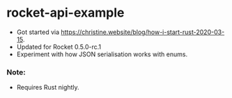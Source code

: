 # rocket-api-example

- Got started via https://christine.website/blog/how-i-start-rust-2020-03-15.
- Updated for Rocket 0.5.0-rc.1
- Experiment with how JSON serialisation works with enums.

### Note:
- Requires Rust nightly.

